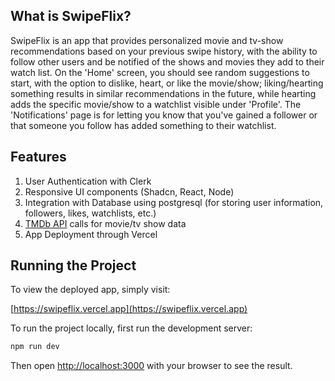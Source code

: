## What is SwipeFlix?

SwipeFlix is an app that provides personalized movie and tv-show recommendations based on your previous swipe history, with the ability to follow other users and be notified of the shows and movies they add to their watch list. On the 'Home' screen, you should see random suggestions to start, with the option to dislike, heart, or like the movie/show; liking/hearting something results in similar recommendations in the future, while hearting adds the specific movie/show to a watchlist visible under 'Profile'. The 'Notifications' page is for letting you know that you've gained a follower or that someone you follow has added something to their watchlist.

## Features

1. User Authentication with Clerk
2. Responsive UI components (Shadcn, React, Node)
3. Integration with Database using postgresql (for storing user information, followers, likes, watchlists, etc.)
4. [TMDb API](https://developer.themoviedb.org/reference/intro/getting-started) calls for movie/tv show data
5. App Deployment through Vercel

## Running the Project

To view the deployed app, simply visit:

[https://swipeflix.vercel.app](https://swipeflix.vercel.app)

To run the project locally, first run the development server:

```bash
npm run dev
```

Then open [http://localhost:3000](http://localhost:3000) with your browser to see the result.
